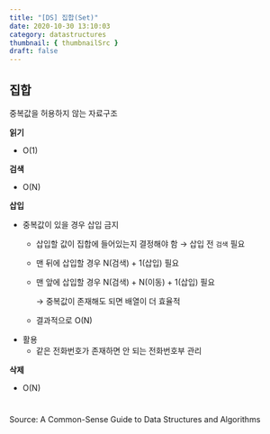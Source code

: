 ```yaml
---
title: "[DS] 집합(Set)"
date: 2020-10-30 13:10:03
category: datastructures
thumbnail: { thumbnailSrc }
draft: false
---
```

## 집합

중복값을 허용하지 않는 자료구조

**읽기**

- O(1)


**검색**

- O(N)


**삽입**

- 중복값이 있을 경우 삽입 금지
    - 삽입할 값이 집합에 들어있는지 결정해야 함 → 삽입 전 `검색` 필요
    - 맨 뒤에 삽입할 경우 N(검색) + 1(삽입) 필요
    - 맨 앞에 삽입할 경우 N(검색) + N(이동) + 1(삽입) 필요

        → 중복값이 존재해도 되면 배열이 더 효율적

    - 결과적으로 O(N)
- 활용
    - 같은 전화번호가 존재하면 안 되는 전화번호부 관리


**삭제**

- O(N)

#

Source: A Common-Sense Guide to Data Structures and Algorithms